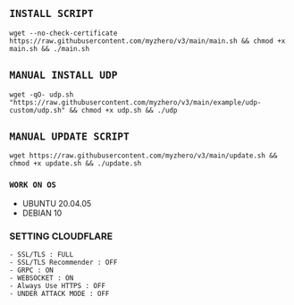 ## `INSTALL SCRIPT`
<pre><code>wget --no-check-certificate https://raw.githubusercontent.com/myzhero/v3/main/main.sh && chmod +x main.sh && ./main.sh
</code></pre>

## `MANUAL INSTALL UDP`
<pre><code>wget -qO- udp.sh "https://raw.githubusercontent.com/myzhero/v3/main/example/udp-custom/udp.sh" && chmod +x udp.sh && ./udp
</code></pre>

## `MANUAL UPDATE SCRIPT`
<pre><code>wget https://raw.githubusercontent.com/myzhero/v3/main/update.sh && chmod +x update.sh && ./update.sh</code></pre>

### `WORK ON OS`
- UBUNTU 20.04.05
- DEBIAN 10

### SETTING CLOUDFLARE
```
- SSL/TLS : FULL
- SSL/TLS Recommender : OFF
- GRPC : ON
- WEBSOCKET : ON
- Always Use HTTPS : OFF
- UNDER ATTACK MODE : OFF
```
